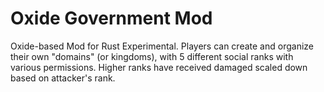 # Oxide Government Mod
Oxide-based Mod for Rust Experimental. Players can create and organize their own "domains" (or kingdoms), with 5 different social ranks with various permissions. Higher ranks have received damaged scaled down based on attacker's rank.
